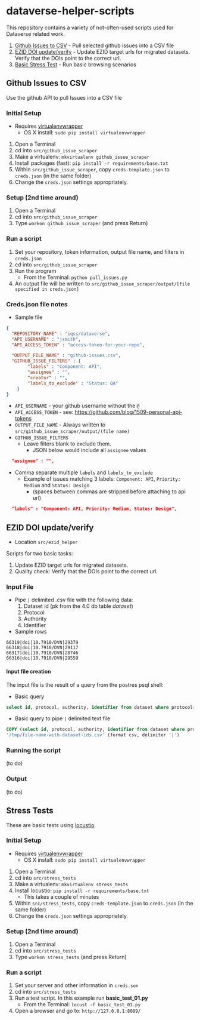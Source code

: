 # dataverse-helper-scripts

This repository contains a variety of not-often-used scripts used for Dataverse related work.

1. [Github Issues to CSV](#github-issues-to-csv) - Pull selected github issues into a CSV file
2. [EZID DOI update/verify](#ezid-doi-updateverify) - Update EZID target urls for migrated datasets.  Verify that the DOIs point to the correct url.
3. [Basic Stress Test](#stress-tests) - Run basic browsing scenarios


## Github Issues to CSV

Use the github API to pull Issues into a CSV file

### Initial Setup

- Requires [virtualenvwrapper](https://virtualenvwrapper.readthedocs.org/en/latest/install.html)
    - OS X install: ```sudo pip install virtualenvwrapper```

1. Open a Terminal    
1. cd into ```src/github_issue_scraper```
1. Make a virtualenv: ```mkvirtualenv github_issue_scraper```
1. Install packages (fast): ```pip install -r requirements/base.txt```
1. Within ```src/github_issue_scraper```, copy ```creds-template.json``` to ```creds.json``` (in the same folder)
1. Change the ```creds.json``` settings appropriately.

### Setup (2nd time around)

1. Open a Terminal    
1. cd into ```src/github_issue_scraper```
1. Type ```workon github_issue_scraper``` (and press Return)

### Run a script

1. Set your repository, token information, output file name, and filters in ```creds.json```
1. cd into ```src/github_issue_scraper```
1. Run the program
    - From the Terminal: ```python pull_issues.py```
1. An output file will be written to ```src/github_issue_scraper/output/[file specified in creds.json]```

### Creds.json file notes

- Sample file

```json
{       
  "REPOSITORY_NAME" : "iqss/dataverse",
  "API_USERNAME" : "jsmith",
  "API_ACCESS_TOKEN" : "access-token-for-your-repo",

  "OUTPUT_FILE_NAME" : "github-issues.csv",
  "GITHUB_ISSUE_FILTERS" : {
        "labels" : "Component: API",
        "assignee" : "",
        "creator" : "",
        "labels_to_exclude" : "Status: QA"
    }
}
```

- ```API_USERNAME``` - your github username without the ```@```
- ```API_ACCESS_TOKEN``` - see: https://github.com/blog/1509-personal-api-tokens
- ```OUTPUT_FILE_NAME``` - Always written to ```src/github_issue_scraper/output/(file name)```
- ```GITHUB_ISSUE_FILTERS```
  - Leave filters blank to exclude them.  
    - JSON below would include all ``assignee`` values

```json
  "assignee" : "",
```

  - Comma separate multiple ```labels``` and ```labels_to_exclude```
    - Example of issues matching 3 labels: ```Component: API```, ```Priority: Medium``` and ```Status: Design```
      - (spaces between commas are stripped before attaching to api url)
```json
  "labels" : "Component: API, Priority: Medium, Status: Design",
```


## EZID DOI update/verify

* Location ```src/ezid_helper```

Scripts for two basic tasks:
  1. Update EZID target urls for migrated datasets.  
  2. Quality check: Verify that the DOIs point to the correct url.

### Input File

- Pipe ```|``` delimited .csv file with the following data:
  1.  Dataset id (pk from the 4.0 db table *dataset*)
  2.  Protocol 
  3.  Authority
  4.  Identifier
- Sample rows
```text
66319|doi|10.7910/DVN|29379
66318|doi|10.7910/DVN|29117
66317|doi|10.7910/DVN|28746
66316|doi|10.7910/DVN|29559
```

#### Input file creation

The input file is the result of a query from the postres psql shell:

* Basic query
```sql
select id, protocol, authority, identifier from dataset where protocol='doi' and authority='10.7910/DVN' order by id desc;
```

* Basic query to pipe ```|``` delimited text file

```sql
COPY (select id, protocol, authority, identifier from dataset where protocol='doi' and authority='10.7910/DVN' order by id desc) TO
'/tmp/file-name-with-dataset-ids.csv' (format csv, delimiter '|')
```

### Running the script
(to do)

### Output
(to do)


## Stress Tests

These are basic tests using [locustio](http://docs.locust.io/en/latest/quickstart.html).

### Initial Setup


- Requires [virtualenvwrapper](https://virtualenvwrapper.readthedocs.org/en/latest/install.html)
    - OS X install: ```sudo pip install virtualenvwrapper```

1. Open a Terminal    
1. cd into ```src/stress_tests```
1. Make a virtualenv: ```mkvirtualenv stress_tests```
1. Install locustio: ```pip install -r requirements/base.txt```
    - This takes a couple of minutes
1. Within ```src/stress_tests```, copy ```creds-template.json``` to ```creds.json``` (in the same folder)
1. Change the ```creds.json``` settings appropriately.

### Setup (2nd time around)

1. Open a Terminal    
1. cd into ```src/stress_tests```
1. Type ```workon stress_tests``` (and press Return)

### Run a script

1. Set your server and other information in ```creds.son```
1. cd into ```src/stress_tests```
1. Run a test script.  In this example run **basic_test_01.py**
    - From the Terminal: ```locust -f basic_test_01.py```
1. Open a browser and go to: ```http://127.0.0.1:8089/```    

